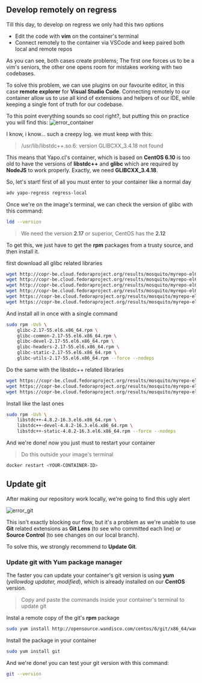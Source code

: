 ## Develop remotely on regress

Till this day, to develop on regress we only had this two options

- Edit the code with __vim__ on the container's terminal
- Connect remotely to the container via VSCode and keep paired both local and remote repos

As you can see, both cases create problems; The first one forces us to be a vim's seniors, the other one opens room for mistakes working with two codebases.

To solve this problem, we can use plugins on our favourite editor, in this case __remote explorer__ for __Visual Studio Code__. Connecting remotely to our container allow us to use all kind of extensions and helpers of our IDE, while keeping a single font of truth for our codebase.

To this point everything sounds so cool right?, but putting this on practice you will find this:
![error_container](~@source/assets/regress/error_container.png)

I know, i know... such a creepy log. we must keep with this:


> /usr/lib/libstdc++.so.6: version GLIBCXX_3.4.18 not found


This means that Yapo.cl's container, which is based on __CentOS 6.10__ is too old to have the versions of __libstdc++__ and __glibc__ which are required by __NodeJS__ to work properly. Exactly, we need __GLIBCXX_3.4.18__.

So, let's start! first of all you must enter to your container like a normal day

```bash
adv yapo-regress regress-local
```

Once we're on the image's terminal, we can check the version of glibc with this command:

```bash 
ldd --version
```

>We need the version __2.17__ or superior, CentOS has the __2.12__

To get this, we just have to get the __rpm__ packages from a trusty source, and then install it.

first download all glibc related libraries

```bash
wget http://copr-be.cloud.fedoraproject.org/results/mosquito/myrepo-el6/epel-6-x86_64/glibc-2.17-55.fc20/glibc-2.17-55.el6.x86_64.rpm
wget http://copr-be.cloud.fedoraproject.org/results/mosquito/myrepo-el6/epel-6-x86_64/glibc-2.17-55.fc20/glibc-common-2.17-55.el6.x86_64.rpm
wget http://copr-be.cloud.fedoraproject.org/results/mosquito/myrepo-el6/epel-6-x86_64/glibc-2.17-55.fc20/glibc-devel-2.17-55.el6.x86_64.rpm
wget http://copr-be.cloud.fedoraproject.org/results/mosquito/myrepo-el6/epel-6-x86_64/glibc-2.17-55.fc20/glibc-headers-2.17-55.el6.x86_64.rpm
wget https://copr-be.cloud.fedoraproject.org/results/mosquito/myrepo-el6/epel-6-x86_64/glibc-2.17-55.fc20/glibc-utils-2.17-55.el6.x86_64.rpm
wget https://copr-be.cloud.fedoraproject.org/results/mosquito/myrepo-el6/epel-6-x86_64/glibc-2.17-55.fc20/glibc-static-2.17-55.el6.x86_64.rpm
```
And install all in once with a single command

```bash
sudo rpm -Uvh \
    glibc-2.17-55.el6.x86_64.rpm \
    glibc-common-2.17-55.el6.x86_64.rpm \
    glibc-devel-2.17-55.el6.x86_64.rpm \
    glibc-headers-2.17-55.el6.x86_64.rpm \
    glibc-static-2.17-55.el6.x86_64.rpm \
    glibc-utils-2.17-55.el6.x86_64.rpm --force --nodeps
```

Do the same with the libstdc++ related libraries

```bash
wget https://copr-be.cloud.fedoraproject.org/results/mosquito/myrepo-el6/epel-6-x86_64/gcc-4.8.2-16.3.fc20/libstdc++-4.8.2-16.3.el6.x86_64.rpm
wget https://copr-be.cloud.fedoraproject.org/results/mosquito/myrepo-el6/epel-6-x86_64/gcc-4.8.2-16.3.fc20/libstdc++-devel-4.8.2-16.3.el6.x86_64.rpm
wget https://copr-be.cloud.fedoraproject.org/results/mosquito/myrepo-el6/epel-6-x86_64/gcc-4.8.2-16.3.fc20/libstdc++-static-4.8.2-16.3.el6.x86_64.rpm
```

Install like the last ones

```bash
sudo rpm -Uvh \
    libstdc++-4.8.2-16.3.el6.x86_64.rpm \
    libstdc++-devel-4.8.2-16.3.el6.x86_64.rpm \
    libstdc++-static-4.8.2-16.3.el6.x86_64.rpm --force --nodeps
```

And we're done! now you just must to restart your container

> Do this outside your image's terminal

```bash 
docker restart <YOUR-CONTAINER-ID>
```

## Update git

After making our repository work locally, we're going to find this ugly alert

![error_git](~@source/assets/regress/error_git.png)

This isn't exactly blocking our flow, but it's a problem as we're unable to use __Git__ related extensions as __Git Lens__ (to see who committed each line) or __Source Control__ (to see changes on our local branch).

To solve this, we strongly recommend to __Update Git__.

### Update git with Yum package manager

The faster you can update your container's git version is using __yum__ (*yellowdog updater, modified*), which is already installed on our __CentOS__ version.


> Copy and paste the commands inside your container's terminal to update git

Instal a remote copy of the git's __rpm__ package

```bash
sudo yum install http://opensource.wandisco.com/centos/6/git/x86_64/wandisco-git-release-6-1.noarch.rpm
```

Install the package in your container

```bash
sudo yum install git
```

And we're done! you can test your git version with this command:

```bash
git --version
```